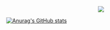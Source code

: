 <div align="center">
	<a href="https://discord.com/users/847772018928779285" >  
  		<img src="https://lanyard.cnrad.dev/api/847772018928779285"  />  
	</a>  
</div>

[![Anurag's GitHub stats](https://github-readme-stats.vercel.app/api?username=CoolJosh0221)](https://github.com/anuraghazra/github-readme-stats)
